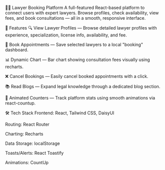 🧑‍⚖️ Lawyer Booking Platform
A full-featured React-based platform to connect users with expert lawyers. Browse profiles, check availability, view fees, and book consultations — all in a smooth, responsive interface.

🚀 Features
🔍 View Lawyer Profiles — Browse detailed lawyer profiles with experience, specialization, license info, availability, and fee.

📅 Book Appointments — Save selected lawyers to a local "booking" dashboard.

📊 Dynamic Chart — Bar chart showing consultation fees visually using recharts.

❌ Cancel Bookings — Easily cancel booked appointments with a click.

📚 Read Blogs — Expand legal knowledge through a dedicated blog section.

🔢 Animated Counters — Track platform stats using smooth animations via react-countup.

🛠️ Tech Stack
Frontend: React, Tailwind CSS, DaisyUI

Routing: React Router

Charting: Recharts

Data Storage: localStorage

Toasts/Alerts: React Toastify

Animations: CountUp
